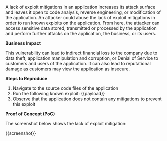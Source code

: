 A lack of exploit mitigations in an application increases its attack surface and leaves it open to code analysis, reverse engineering, or modification of the application. An attacker could abuse the lack of exploit mitigations in order to run known exploits on the application. From here, the attacker can access sensitive data stored, transmitted or processed by the application and perform further attacks on the application, the business, or its users.

**Business Impact**

This vulnerability can lead to indirect financial loss to the company due to data theft, application manipulation and corruption, or Denial of Service to customers and users of the application. It can also lead to reputational damage as customers may view the application as insecure.

**Steps to Reproduce**

1. Navigate to the source code files of the application
1. Run the following known exploit: {{payload}}
1. Observe that the application does not contain any mitigations to prevent this exploit

**Proof of Concept (PoC)**

The screenshot below shows the lack of exploit mitigation:

{{screenshot}}

